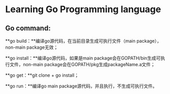 # Learning Go Programming language

## Go command:

**go build：**编译go源代码，在当前目录生成可执行文件（main package），non-main package无效；

**go install：**编译go源代码，如果是main package会在GOPATH/bin生成可执行文件，non-main package会在GOPATH/pkg生成packageName.a文件；

**go get：**git clone + go install；

**go run：**编译go main package源代码，并且执行，不生成可执行文件。
